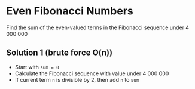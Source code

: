 # Even Fibonacci Numbers

Find the sum of the even-valued terms in the Fibonacci sequence under 4 000 000

## Solution 1 (brute force O(n))

* Start with `sum = 0`
* Calculate the Fibonacci sequence with value under 4 000 000
* If current term `n` is divisible by 2, then add `n` to `sum`
